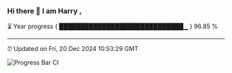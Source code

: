 ### Hi there 👋 I am Harry , 

⏳ Year progress { █████████████████████████████▁ } 96.85 %

---

⏰ Updated on Fri, 20 Dec 2024 10:53:29 GMT

![Progress Bar CI](https://github.com/duykhang68/duykhang68/workflows/Progress%20Bar%20CI/badge.svg)
